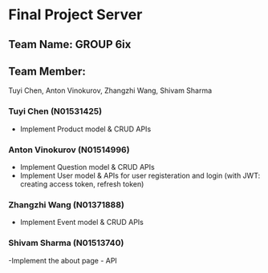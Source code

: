 # Final Project Server

## Team Name: GROUP 6ix

## Team Member:
Tuyi Chen, Anton Vinokurov, Zhangzhi Wang, Shivam Sharma

### Tuyi Chen (N01531425)
- Implement Product model & CRUD APIs

### Anton Vinokurov (N01514996)
- Implement Question model & CRUD APIs
- Implement User model & APIs for user registeration and login (with JWT: creating access token, refresh token)

### Zhangzhi Wang (N01371888)
- Implement Event model & CRUD APIs

### Shivam Sharma (N01513740)
-Implement the about page - API
